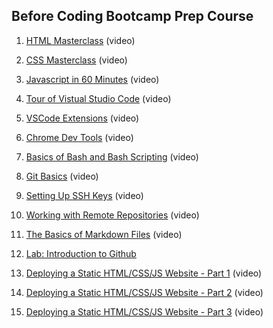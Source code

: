 ## Before Coding Bootcamp Prep Course

1. [HTML Masterclass](https://www.youtube.com/watch?v=M-xorBfE_9Q&list=PLY6oTPmKnKbbeAFC_F_f6jBKU4Xfu24sX&index=2)  (video)

1. [CSS Masterclass](https://www.youtube.com/watch?v=x8yjOjx4jGI)  (video)

1. [Javascript in 60 Minutes](https://www.youtube.com/watch?v=yN9-eBh3dSw&t=355s)  (video)

1. [Tour of Vistual Studio Code](https://www.youtube.com/watch?v=Pf54xUgWzhc&list=PLY6oTPmKnKbYjGEm9nLowExbgkI-epIgg&index=2&t=21s)  (video)

1. [VSCode Extensions](https://www.youtube.com/watch?v=eftHJZwHYTQ&list=PLY6oTPmKnKbYjGEm9nLowExbgkI-epIgg&index=3&t=1s)  (video)

1. [Chrome Dev Tools](https://www.youtube.com/watch?v=Bx9bhPOxNZk&list=PLY6oTPmKnKbYjGEm9nLowExbgkI-epIgg&index=5&t=2s)  (video)

1. [Basics of Bash and Bash Scripting](https://www.youtube.com/watch?v=snOP94q34V4&list=PLY6oTPmKnKbYjGEm9nLowExbgkI-epIgg&index=7)  (video)

1. [Git Basics](https://www.youtube.com/watch?v=L4zbgo7KFoA&list=PLY6oTPmKnKbYjGEm9nLowExbgkI-epIgg&index=8&t=9s)  (video)

1. [Setting Up SSH Keys](https://www.youtube.com/watch?v=6u84sACs0v0&list=PLY6oTPmKnKbYjGEm9nLowExbgkI-epIgg&index=9)  (video)

1. [Working with Remote Repositories](https://www.youtube.com/watch?v=TOsVVxXdtu8&list=PLY6oTPmKnKbYjGEm9nLowExbgkI-epIgg&index=10&t=2s)  (video)

1. [The Basics of Markdown Files](https://www.youtube.com/watch?v=lbpRomejEd0&list=PLY6oTPmKnKbYjGEm9nLowExbgkI-epIgg&index=11&t=13s)  (video)

1. [Lab: Introduction to Github](https://github.com/Zi-Tao/github-slideshow)

1. [Deploying a Static HTML/CSS/JS Website - Part 1](https://www.youtube.com/watch?v=HCDCrjQsEhg&list=PLY6oTPmKnKbYjGEm9nLowExbgkI-epIgg&index=12)  (video)

1. [Deploying a Static HTML/CSS/JS Website - Part 2](https://www.youtube.com/watch?v=2FVY_lm-mTY&list=PLY6oTPmKnKbYjGEm9nLowExbgkI-epIgg&index=15)  (video)

1. [Deploying a Static HTML/CSS/JS Website - Part 3](https://www.youtube.com/watch?v=bB7I-MeI6sY&list=PLY6oTPmKnKbYjGEm9nLowExbgkI-epIgg&index=13)  (video)
